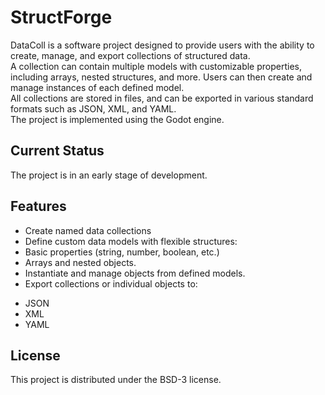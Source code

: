 # StructForge
DataColl is a software project designed to provide users with the ability to create, manage, and export collections of structured data.<br/>
A collection can contain multiple models with customizable properties, including arrays, nested structures, and more. Users can then create and manage instances of each defined model.<br/>
All collections are stored in files, and can be exported in various standard formats such as JSON, XML, and YAML.<br/>
The project is implemented using the Godot engine.

## Current Status
The project is in an early stage of development.

## Features
- Create named data collections
- Define custom data models with flexible structures:
- Basic properties (string, number, boolean, etc.)
- Arrays and nested objects.
- Instantiate and manage objects from defined models.
- Export collections or individual objects to:
* JSON
* XML
* YAML

## License
This project is distributed under the BSD-3 license.
